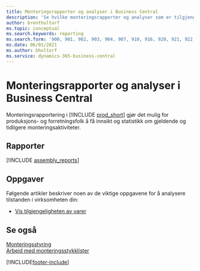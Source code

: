 ```yaml
---
title: Monteringsrapporter og analyser i Business Central
description: 'Se hvilke monteringsrapporter og analyser som er tilgjengelige i standardversjonen av Business Central, slik at du kan holde oversikt over virksomheten.'
author: brentholtorf
ms.topic: conceptual
ms.search.keywords: reporting
ms.search.form: '900, 901, 902, 903, 904, 907, 910, 916, 920, 921, 922, 923, 940, 941, 942, 930, 931, 932, 914, 915, 905, Report_801, Report_809, Report_810, Report_811, Report_812, Report_915, Report_5871, Report_5872'
ms.date: 06/01/2021
ms.author: bholtorf
ms.service: dynamics-365-business-central
---
```

# <a name="assembly-reports-and-analytics-in-business-central"></a>Monteringsrapporter og analyser i Business Central

Monteringsrapportering i [!INCLUDE [prod_short](includes/prod_short.md)] gjør det mulig for produksjons- og forretningsfolk å få innsikt og statistikk om gjeldende og tidligere monteringsaktiviteter.  

## <a name="reports"></a>Rapporter

[!INCLUDE [assembly_reports](includes/assembly-reports-include.md)]

## <a name="tasks"></a>Oppgaver

Følgende artikler beskriver noen av de viktige oppgavene for å analysere tilstanden i virksomheten din:

* [Vis tilgjengeligheten av varer](inventory-how-availability-overview.md)

## <a name="see-also"></a>Se også

[Monteringsstyring](assembly-assemble-items.md)  
[Arbeid med monteringsstykklister](assembly-how-work-assembly-boms.md)  

[!INCLUDE[footer-include](includes/footer-banner.md)]
